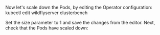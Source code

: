 Now let's scale down the Pods, by editing the Operator configuration:
kubectl edit wildflyserver clusterbench

Set the size parameter to 1 and save the changes from the editor. Next, check that the Pods have scaled down:


